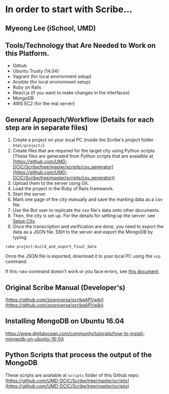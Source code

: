 In order to start with Scribe...
=======
Myeong Lee (iSchool, UMD)
-------

## Tools/Technology that Are Needed to Work on this Platform.
- Github
- Ubuntu Trusty (14.04)
- Vagrant (for local environment setup)
- Ansible (for local environment setup)
- Ruby on Rails
- React.js (if you want to make changes in the interfaces)
- MongoDB
- AWS EC2 (for the real server)


## General Approach/Workflow (Details for each step are in separate files)
1. Create a project on your local PC (inside the Scribe's project folder `html/project/`). 
2. Create files that are required for the target city using Python scripts (These files are generated from Python scripts that are avaialble at [https://github.com/UMD-DCIC/Scribe/tree/master/scripts/csv_generator](https://github.com/UMD-DCIC/Scribe/tree/master/scripts/csv_generator))
3. Upload them to the server using Git.
4. Load the project in the Ruby of Rails framework.
5. Start the server.
6. Mark one page of the city manually and save the marking data as a csv file.
7. Use the Bot user to replicate the csv file's data onto other documents. 
8. Then, the city is set up. For the details for setting up the server: see [Setup City](setup_city.md). 
9. Once the transcription and verification are done, you need to export the data as a JSON file. SSH to the server and export the MongoDB by typing:
```
rake project:build_and_export_final_data
```
Once the JSON file is exported, download it to your local PC using the `scp` command. 

If this `rake` command doesn't work or you face errors, see [this document](https://github.com/UMD-DCIC/Scribe/blob/master/doc/export_data.md).


## Original Scribe Manual (Developer's)
[https://github.com/zooniverse/scribeAPI/wiki](https://github.com/zooniverse/scribeAPI/wiki)


## Installing MongoDB on Ubuntu 16.04
https://www.digitalocean.com/community/tutorials/how-to-install-mongodb-on-ubuntu-16-04


## Python Scripts that process the output of the MongoDB
These scripts are available at `scripts` folder of this Github repo:
[https://github.com/UMD-DCIC/Scribe/tree/master/scripts](https://github.com/UMD-DCIC/Scribe/tree/master/scripts)